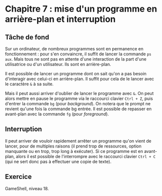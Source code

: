 # Chapitre 7 : mise d'un programme en arrière-plan et interruption

## Tâche de fond

Sur un ordinateur, de nombreux programmes sont en permanence en fonctionnement
: pour s'en convaincre, il suffit de lancer la commande `ps aux`. Mais tous ne
sont pas en attente d'une interaction de la part d'une utilisatrice ou d'un
utilisateur. Ils sont en arrière-plan.

Il est possible de lancer un programme dont on sait qu'on a pas besoin
d'interagir avec celui-ci en arrière-plan. Il suffit pour cela de le lancer
avec le caractère `&` à sa suite.

Mais il peut aussi arriver d'oublier de lancer le programme avec `&`. On peut
alors mettre en pause le programme via le raccourci clavier `Ctrl + Z`, puis
d'entrer la commande `bg` (pour *background*). On notera que le prompt ne
revient qu'une fois la commande bg entrée. Il est possible de repasser en
avant-plan avec la commande `fg` (pour *foreground*).

## Interruption

Il peut arriver de vouloir rapidement arrêter un programme qu'on vient de
lancer, pour de multiples raisons (il prend trop de ressources, option
manquante ou en trop, trop long à exécuter). Si ce programme est en avant-plan,
alors il est possible de l'interrompre avec le raccourci clavier `Ctrl + C`
(qui ne sert donc pas à effectuer une copie de texte).

## Exercice

GameShell, niveau 18.
